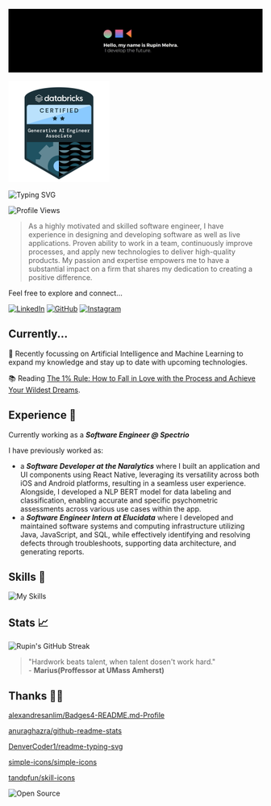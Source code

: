 ![](src/bannerrupin27.gif)

<img src="src/GenAIEngineerBadge.png" width="200" />

![Typing SVG](https://readme-typing-svg.demolab.com?font=IBM+Plex+Mono&weight=600&size=28&duration=2000&pause=200&color=EDAE49&vCenter=true&width=900&height=60&lines=Software+Engineer;Full+Stack+Developer;Certified+Generative+AI+Engineer)


![Profile Views](https://komarev.com/ghpvc/?username=rupin27&style=flat&color=edae49)

> As a highly motivated and skilled software engineer, I have experience in designing and developing software as well as live applications. Proven ability to work in a team, continuously improve processes, and apply new technologies to deliver high-quality products. My passion and expertise empowers me to have a substantial impact on a firm that shares my dedication to creating a positive difference.

Feel free to explore and connect...

[![LinkedIn](https://img.shields.io/badge/LinkedIn-0077B5?style=flat&logo=linkedin&logoColor=white)](https://www.linkedin.com/in/rupinmehra/)
[![GitHub](https://img.shields.io/badge/GitHub-100000?style=flat&logo=github&logoColor=white)](https://github.com/rupin27/)
[![Instagram](https://img.shields.io/badge/Instagram-E4405F?style=flat&logo=instagram&logoColor=white)](https://instagram.com/rupin27/)
## Currently...

🧠 Recently focussing on Artificial Intelligence and Machine Learning to expand my knowledge and stay up to date with upcoming technologies.

📚 Reading [The 1% Rule: How to Fall in Love with the Process and Achieve Your Wildest Dreams](https://app.thestorygraph.com/books/e032e483-9c9e-4366-a41f-a8fc01a9adf2).

## Experience 💼

Currently working as a <b><i>Software Engineer @ Spectrio </i></b>

I have previously worked as:

- a <b><i>Software Developer at the Naralytics</i></b> where I built an application and UI components using React Native, leveraging its versatility across both iOS and Android platforms, resulting in a seamless user experience. Alongside, I developed a NLP BERT model for data labeling and classification, enabling accurate and specific psychometric assessments across various use cases within the app.
- a <b><i>Software Engineer Intern at Elucidata</i></b> where I developed and maintained software systems and computing infrastructure utilizing Java, JavaScript, and SQL, while effectively identifying and resolving defects through troubleshoots, supporting data architecture, and generating reports.

## Skills 📐

![My Skills](https://skillicons.dev/icons?i=py,java,c,cpp,ruby,nodejs,react,html,css,jquery,bootstrap,js,aws,git,docker,github,heroku,jest,postman,pytorch,tensorflow,mysql,postgres,mongodb,firebase,visualstudio,vscode,eclipse,wordpress,linux,linkedin,matlab,discord,figma)

## Stats 📈

![Rupin's GitHub Streak](https://streak-stats.demolab.com?user=rupin27&theme=github-dark-blue&border=EDAE49&stroke=EDAE49&fire=EDAE49&background=22272E&ring=EDAE49&sideNums=EDAE49)

> "Hardwork beats talent, when talent dosen't work hard." <br />- **Marius(Proffessor at UMass Amherst)**

## Thanks 🙏🏽

[alexandresanlim/Badges4-README.md-Profile](https://github.com/alexandresanlim/Badges4-README.md-Profile)

[anuraghazra/github-readme-stats](https://github.com/anuraghazra/github-readme-stats)

[DenverCoder1/readme-typing-svg](https://github.com/DenverCoder1/readme-typing-svg)

[simple-icons/simple-icons](https://github.com/simple-icons/simple-icons)

[tandpfun/skill-icons](https://github.com/tandpfun/skill-icons)

![Open Source](https://img.shields.io/badge/Open_Source-181717?style=flat&logo=github&logoColor=white)
